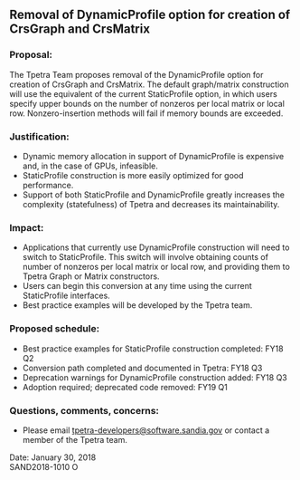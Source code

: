 ## Removal of DynamicProfile option for creation of CrsGraph and CrsMatrix

### Proposal:  
The Tpetra Team proposes removal of the DynamicProfile option for creation of 
CrsGraph and CrsMatrix.  The default graph/matrix construction will use 
the equivalent of the current StaticProfile option, in which users specify 
upper bounds on the number of nonzeros per local matrix or local row.
Nonzero-insertion methods will fail if memory bounds are exceeded.
   
### Justification:
* Dynamic memory allocation in support of DynamicProfile is expensive and,
  in the case of GPUs, infeasible.
* StaticProfile construction is more easily optimized for good performance.
* Support of both StaticProfile and DynamicProfile greatly increases the 
  complexity (statefulness) of Tpetra and decreases its maintainability.

### Impact:
* Applications that currently use DynamicProfile construction will need to 
  switch to StaticProfile.  This switch will involve obtaining counts of
  number of nonzeros per local matrix or local row, and providing them to 
  Tpetra Graph or Matrix constructors.  
* Users can begin this conversion at any time using the current StaticProfile 
  interfaces.  
* Best practice examples will be developed by the Tpetra team.

### Proposed schedule:
* Best practice examples for StaticProfile construction completed:  FY18 Q2
* Conversion path completed and documented in Tpetra:  FY18 Q3
* Deprecation warnings for DynamicProfile construction added:  FY18 Q3
* Adoption required; deprecated code removed:  FY19 Q1

### Questions, comments, concerns:
* Please email tpetra-developers@software.sandia.gov or contact a 
  member of the Tpetra team.

Date: January 30, 2018  
SAND2018-1010 O
